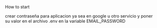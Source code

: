 How to start

crear contraseña para aplicacion ya sea en google u otro servicio y poner su valor en el archivo .env en la variable EMAIL_PASSWORD
